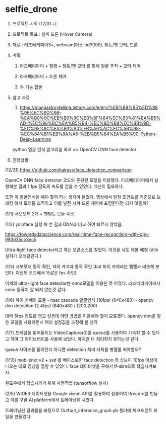 # selfie_drone

1. 프로젝트 시작 (12/31 ~)

2. 프로젝트 목표 : 셀피 드론 (Hover Camera)

3. 재료 : 라즈베리파이3+, webcam(마소 hd3000), 틸트/팬 모터, 드론

4. 계획
   1. 라즈베리파이 + 웹캠 + 틸트/팬 모터 를 통해 얼굴 추적 + 모터 제어
   
   2. 라즈베리파이 + 드론 제어
   
   3. 두 기능 합본
   
5. 참고 자료
   1. https://mangastorytelling.tistory.com/entry/%EB%B9%B5%ED%98%95%EC%9D%98-%EA%B0%9C%EB%B0%9C%EB%8F%84%EC%83%81%EA%B5%AD-%EC%96%BC%EA%B5%B4-%EC%9D%B8%EC%8B%9D-%EC%95%8C%EA%B3%A0%EB%A6%AC%EC%A6%98-%EC%84%B1%EB%8A%A5-%EB%B9%84%EA%B5%90-Python-Deep-Learning
   
   python 얼굴 인식 알고리즘 비교 => OpenCV DNN face detector
   
6. 진행상황

  (12/31) https://github.com/kairess/face_detection_comparison

  OpenCV DNN face detector 코드와 훈련된 모델을 이용했다. 라즈베리파이에서 실행해본 결과 1 fps 정도의 속도를 얻을 수 있었다. 개선이 필요하다.

  또한 꼭 얼굴인식을 해야 할까 하는 생각이 들었다. 영상에서 일정 포인트를 기준으로 트래킹 해서 모터를 조작하고 이를 발전 시켜 드론 제어에 포함한다면 되지 않을까?

  (1/1) 서보모터 2개 + 팬틸트 모듈 주문.
  
  (1/2) yoloface 실행 해 본 결과 DNN과 비교 하여 빠르지 않았음. 
  
  https://towardsdatascience.com/real-time-face-recognition-with-cpu-983d35cc3ec5
  
  Ultra-light face detector라고 하는 오픈소스를 찾았다. 이것을 시도 해볼 예정 (dlib 설치가 오래걸린다.)
  
  (1/3) 서보모터 동작 확인, 파이 카메라 동작 확인 (but 파이 카메라는 웹캠과 비슷해 보인다. 이전의 코드에서 똑같은 fps 확인)
  
  어제의 ultra-light face detector는 onnc모델을 이용한 것 이었다. 라즈베리파이에서 onnc 동작이 잘 되지 않는것 같다.
  
  (1/6) 파이 카메라 모듈 - haar cascade 얼굴인식 (10fps) (640x480)
                        - opencv dnn detection (2.4fps) (640x480 / (200,200)
                        
  
  대략 5fps 정도를 얻고 싶은데 어떤 방법을 이용해야 할지 모르겠다. opencv dnn을 같은 모델을 사용하면서 여러 설정값을 조정해 볼 생각
  
  (1/7) 프레임을 읽어들이는 VideoCapture(0)를 queue를 사용하여 가속화 할 수 있다고 하여 그 라이브러리를 사용해 보았다. 하지만 다 처리하지 못하는것 같다.
  
  queue 사이즈를 줄이던지 아니면 detection 처리 자체를 병렬롤 해야할까?
  
  (1/10) mobilenet v2 + ssd 를 베이스로한 face detection 의 성능이 10fps 이상이 나오는 데모 영상을 접할 수 있었다. face 데이터셋을 구해서 tf-slim으로 학습시켜보자.
  
  윈도우에서 학습시키기 위해 사전작업 (tensorflow 설치)
  
  (2/5) WIDER 데이터셋을 Google vision API를 활용하여 정류하여 tfrecord를 만들고 이를 구글 Ai platform에서 트레이닝을 시켰다.
  
  트레이닝된 결과물을 바탕으로 Outfput_inference_graph.pb 폴더에 체크포인트 파일을 만들었다.
